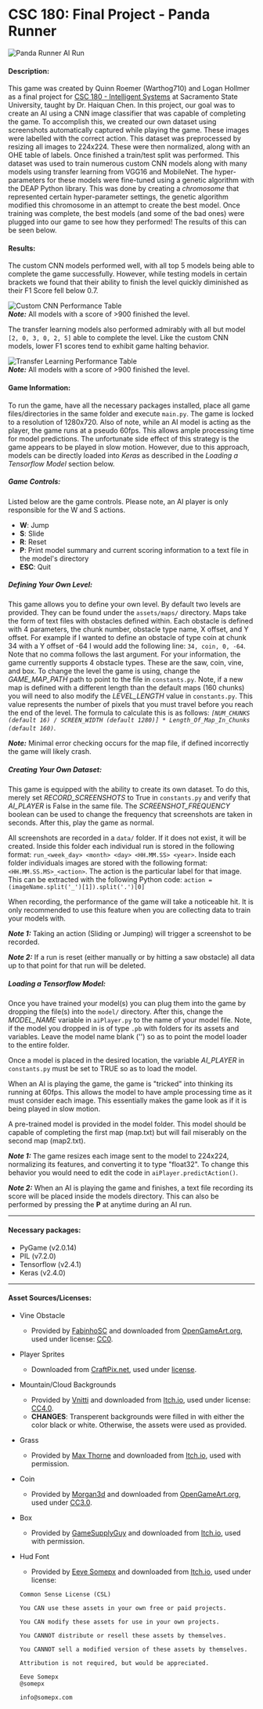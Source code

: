 # CSC 180: Final Project - Panda Runner

![Panda Runner AI Run](./images/panda_runner.gif?raw=true "Panda Runner AI Run")<br>

#### Description:
This game was created by Quinn Roemer (Warthog710) and Logan Hollmer as a final project for <u>CSC 180 - Intelligent Systems</u> at Sacramento State University, taught by Dr. Haiquan Chen. In this project, our goal was to create an AI using a CNN image classifier that was capable of completing the game. To accomplish this, we created our own dataset using screenshots automatically captured while playing the game. These images were labelled with the correct action. This dataset was preprocessed by resizing all images to 224x224. These were then normalized, along with an OHE table of labels. Once finished a train/test split was performed. This dataset was used to train numerous custom CNN models along with many models using transfer learning from VGG16 and MobileNet. The hyper-parameters for these models were fine-tuned using a genetic algorithm with the DEAP Python library. This was done by creating a *chromosome* that represented certain hyper-parameter settings, the genetic algorithm modified this chromosome in an attempt to create the best model. Once training was complete, the best models (and some of the bad ones) were plugged into our game to see how they performed! The results of this can be seen below.
#### Results:
The custom CNN models performed well, with all top 5 models being able to complete the game successfully. However, while testing models in certain brackets we found that their ability to finish the level quickly diminished as their F1 Score fell below 0.7. 

![Custom CNN Performance Table](./images/custom_cnn_table.jpg?raw=true "Custom CNN Performance Table")<br>
***Note:*** All models with a score of >900 finished the level.

The transfer learning models also performed admirably with all but model ``[2, 0, 3, 0, 2, 5]`` able to complete the level. Like the custom CNN models, lower F1 scores tend to exhibit game halting behavior.

![Transfer Learning Performance Table](./images/transfer_learning_table.jpg?raw=true "Transfer Learning Performance Table")<br>
***Note:*** All models with a score of >900 finished the level.
#### Game Information:
To run the game, have all the necessary packages installed, place all game files/directories in the same folder and execute ``main.py``. The game is locked to a resolution of 1280x720. Also of note, while an AI model is acting as the player, the game runs at a pseudo 60fps. This allows ample processing time for model predictions. The unfortunate side effect of this strategy is the game appears to be played in slow motion. However, due to this approach, models can be directly loaded into *Keras* as described in the *Loading a Tensorflow Model* section below.

##### Game Controls:
Listed below are the game controls. Please note, an AI player is only responsible for the W and S actions.
* **W**: Jump
* **S**: Slide
* **R**: Reset
* **P**: Print model summary and current scoring information to a text file in the model's directory
* **ESC**: Quit
##### Defining Your Own Level:
This game allows you to define your own level. By default two levels are provided. They can be found under the ``assets/maps/`` directory. Maps take the form of text files with obstacles defined within. Each obstacle is defined with 4 parameters, the chunk number, obstacle type name, X offset, and Y offset. For example if I wanted to define an obstacle of type coin at chunk 34 with a Y offset of -64 I would add the following line: ``34, coin, 0, -64``. Note that no comma follows the last argument. For your information, the game currently supports 4 obstacle types. These are the saw, coin, vine, and box. To change the level the game is using, change the *GAME_MAP_PATH* path to point to the file in ``constants.py``. Note, if a new map is defined with a different length than the default maps (160 chunks) you will need to also modify the *LEVEL_LENGTH* value in ``constants.py``. This value represents the number of pixels that you must travel before you reach the end of the level. The formula to calculate this is as follows: *``[NUM_CHUNKS (default 16) / SCREEN_WIDTH (default 1280)] * Length_Of_Map_In_Chunks (default 160)``*.

***Note:*** Minimal error checking occurs for the map file, if defined incorrectly the game will likely crash.

##### Creating Your Own Dataset:
This game is equipped with the ability to create its own dataset. To do this, merely set *RECORD_SCREENSHOTS* to True in ``constants.py`` and verify that *AI_PLAYER* is False in the same file. The *SCREENSHOT_FREQUENCY* boolean can be used to change the frequency that screenshots are taken in seconds. After this, play the game as normal.

All screenshots are recorded in a ``data/`` folder. If it does not exist, it will be created. Inside this folder each individual run is stored in the following format: ``run_<week_day> <month> <day> <HH.MM.SS> <year>``. Inside each folder individuals images are stored with the following format: ``<HH.MM.SS.MS>_<action>``. The action is the particular label for that image. This can be extracted with the following Python code: ``action = (imageName.split('_')[1]).split('.')[0]``

When recording, the performance of the game will take a noticeable hit. It is only recommended to use this feature when you are collecting data to train your models with.

***Note 1:*** Taking an action (Sliding or Jumping) will trigger a screenshot to be recorded.

***Note 2:*** If a run is reset (either manually or by hitting a saw obstacle) all data up to that point for that run will be deleted.
##### Loading a Tensorflow Model:
Once you have trained your model(s) you can plug them into the game by dropping the file(s) into the ``model/`` directory. After this, change the *MODEL_NAME* variable in ``aiPlayer.py`` to the name of your model file. Note, if the model you dropped in is of type ``.pb`` with folders for its assets and variables. Leave the model name blank ('') so as to point the model loader to the entire folder.

Once a model is placed in the desired location, the variable *AI_PLAYER* in ``constants.py`` must be set to TRUE so as to load the model.

When an AI is playing the game, the game is "tricked" into thinking its running at 60fps. This allows the model to have ample processing time as it must consider each image. This essentially makes the game look as if it is being played in slow motion.

A pre-trained model is provided in the model folder. This model should be capable of completing the first map (map.txt) but will fail miserably on the second map (map2.txt).

***Note 1:*** The game resizes each image sent to the model to 224x224, normalizing its features, and converting it to type "float32". To change this behavior you would need to edit the code in ``aiPlayer.predictAction()``.

***Note 2:*** When an AI is playing the game and finishes, a text file recording its score will be placed inside the models directory. This can also be performed by pressing the **P** at anytime during an AI run.
<hr>

#### Necessary packages:
* PyGame (v2.0.14)
* PIL (v7.2.0)
* Tensorflow (v2.4.1)
* Keras (v2.4.0)

<hr>

#### Asset Sources/Licenses:
* Vine Obstacle
    * Provided by <a href="https://opengameart.org/users/fabinhosc">FabinhoSC</a> and downloaded from <a href="https://opengameart.org/content/drawing-jungle-vines">OpenGameArt.org</a>, used under license: <a href="https://creativecommons.org/publicdomain/zero/1.0/">CC0</a>.
* Player Sprites
    * Downloaded from <a href="https://craftpix.net/freebies/free-pixel-art-tiny-hero-sprites/">CraftPix.net</a>, used under <a href="https://craftpix.net/file-licenses/">license</a>.
* Mountain/Cloud Backgrounds
    * Provided by <a href="https://vnitti.itch.io/">Vnitti</a> and downloaded from <a href="https://vnitti.itch.io/glacial-mountains-parallax-background">Itch.io</a>, used under license: <a href="https://creativecommons.org/licenses/by/4.0/">CC4.0</a>.
    * **CHANGES**: Transperent backgrounds were filled in with either the color black or white. Otherwise, the assets were used as provided.
* Grass
    * Provided by <a href="https://thorney13.itch.io/">Max Thorne</a> and downloaded from <a href="https://thorney13.itch.io/grass">Itch.io</a>, used with permission.
* Coin
    * Provided by <a href="https://opengameart.org/users/morgan3d">Morgan3d</a> and downloaded from <a href="https://opengameart.org/content/spinning-gold-coin">OpenGameArt.org</a>, used under <a href="https://creativecommons.org/licenses/by/3.0/">CC3.0</a>.
* Box
    * Provided by <a href="https://gamesupply.itch.io/">GameSupplyGuy</a> and downloaded from <a href="https://gamesupply.itch.io/blocks-walls-obstacles">Itch.io</a>, used with permission.

* Hud Font
    * Provided by <a href="https://twitter.com/somepx">Eeve Somepx</a> and downloaded from <a href="https://somepx.itch.io/humble-fonts-free">Itch.io</a>, used under license:
    ~~~
    Common Sense License (CSL)

    You CAN use these assets in your own free or paid projects.    

    You CAN modify these assets for use in your own projects.

    You CANNOT distribute or resell these assets by themselves.

    You CANNOT sell a modified version of these assets by themselves.

    Attribution is not required, but would be appreciated.

    Eeve Somepx
    @somepx

    info@somepx.com
    ~~~

